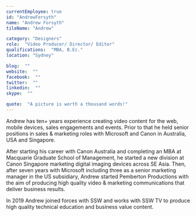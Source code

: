 ```yaml
---
currentEmployee: true
id: "AndrewForsyth"
name: "Andrew Forsyth"
tileName: "Andrew"

category: "Designers"
role:  "Video Producer/ Director/ Editor"
qualifications:  "MBA, B.Ec."
location: "Sydney"

blog:  ""
website:  ""
facebook:  ""
twitter:  ""
linkedin:  ""
skype:  ""

quote:  "A picture is worth a thousand words!"
---
```


Andrew has ten+ years experience creating video content for the web, mobile devices, sales engagements and events. Prior to that he held senior positions in sales & marketing roles with Microsoft and Canon in Australia, USA and Singapore.   

After starting his career with Canon Australia and completing an MBA at Macquarie Graduate School of Management, he started a new division at Canon Singapore marketing digital imaging devices across SE Asia. Then, after seven years with Microsoft including three as a senior marketing manager in the US subsidiary, Andrew started Pemberton Productions with the aim of producing high quality video & marketing communications that deliver business results.  

In 2019 Andrew joined forces with SSW and works with SSW TV to produce high quality technical education and business value content.  